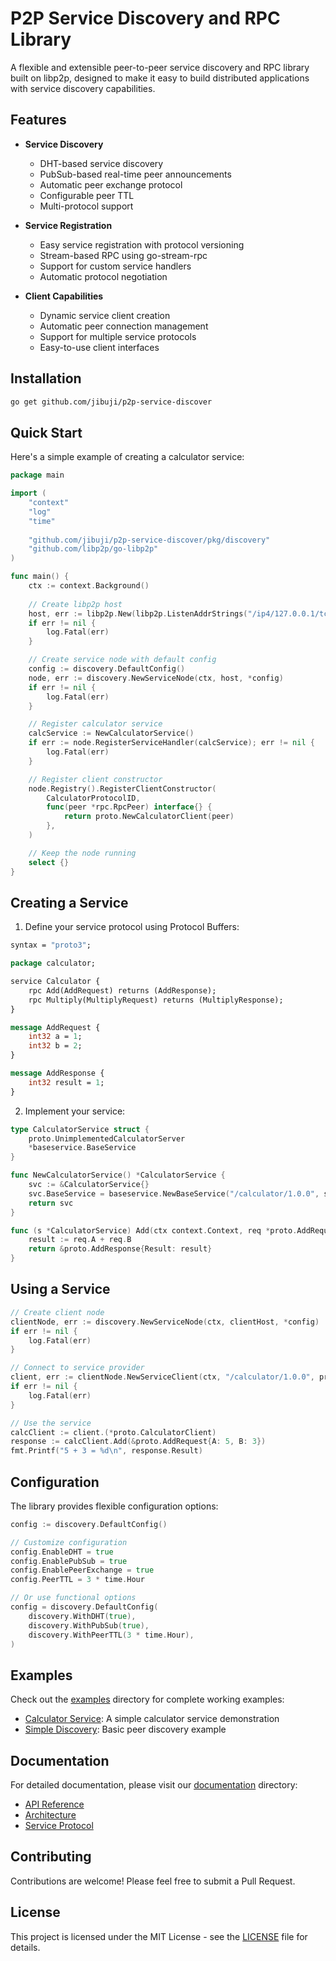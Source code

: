 # P2P Service Discovery and RPC Library

A flexible and extensible peer-to-peer service discovery and RPC library built on libp2p, designed to make it easy to build distributed applications with service discovery capabilities.

## Features

- **Service Discovery**
  - DHT-based service discovery
  - PubSub-based real-time peer announcements
  - Automatic peer exchange protocol
  - Configurable peer TTL
  - Multi-protocol support

- **Service Registration**
  - Easy service registration with protocol versioning
  - Stream-based RPC using go-stream-rpc
  - Support for custom service handlers
  - Automatic protocol negotiation

- **Client Capabilities**
  - Dynamic service client creation
  - Automatic peer connection management
  - Support for multiple service protocols
  - Easy-to-use client interfaces

## Installation

```bash
go get github.com/jibuji/p2p-service-discover
```

## Quick Start

Here's a simple example of creating a calculator service:

```go
package main

import (
    "context"
    "log"
    "time"
    
    "github.com/jibuji/p2p-service-discover/pkg/discovery"
    "github.com/libp2p/go-libp2p"
)

func main() {
    ctx := context.Background()
    
    // Create libp2p host
    host, err := libp2p.New(libp2p.ListenAddrStrings("/ip4/127.0.0.1/tcp/0"))
    if err != nil {
        log.Fatal(err)
    }

    // Create service node with default config
    config := discovery.DefaultConfig()
    node, err := discovery.NewServiceNode(ctx, host, *config)
    if err != nil {
        log.Fatal(err)
    }

    // Register calculator service
    calcService := NewCalculatorService()
    if err := node.RegisterServiceHandler(calcService); err != nil {
        log.Fatal(err)
    }

    // Register client constructor
    node.Registry().RegisterClientConstructor(
        CalculatorProtocolID,
        func(peer *rpc.RpcPeer) interface{} {
            return proto.NewCalculatorClient(peer)
        },
    )

    // Keep the node running
    select {}
}
```

## Creating a Service

1. Define your service protocol using Protocol Buffers:

```protobuf
syntax = "proto3";

package calculator;

service Calculator {
    rpc Add(AddRequest) returns (AddResponse);
    rpc Multiply(MultiplyRequest) returns (MultiplyResponse);
}

message AddRequest {
    int32 a = 1;
    int32 b = 2;
}

message AddResponse {
    int32 result = 1;
}
```

2. Implement your service:

```go
type CalculatorService struct {
    proto.UnimplementedCalculatorServer
    *baseservice.BaseService
}

func NewCalculatorService() *CalculatorService {
    svc := &CalculatorService{}
    svc.BaseService = baseservice.NewBaseService("/calculator/1.0.0", svc)
    return svc
}

func (s *CalculatorService) Add(ctx context.Context, req *proto.AddRequest) *proto.AddResponse {
    result := req.A + req.B
    return &proto.AddResponse{Result: result}
}
```

## Using a Service

```go
// Create client node
clientNode, err := discovery.NewServiceNode(ctx, clientHost, *config)
if err != nil {
    log.Fatal(err)
}

// Connect to service provider
client, err := clientNode.NewServiceClient(ctx, "/calculator/1.0.0", providerPeerID)
if err != nil {
    log.Fatal(err)
}

// Use the service
calcClient := client.(*proto.CalculatorClient)
response := calcClient.Add(&proto.AddRequest{A: 5, B: 3})
fmt.Printf("5 + 3 = %d\n", response.Result)
```

## Configuration

The library provides flexible configuration options:

```go
config := discovery.DefaultConfig()

// Customize configuration
config.EnableDHT = true
config.EnablePubSub = true
config.EnablePeerExchange = true
config.PeerTTL = 3 * time.Hour

// Or use functional options
config = discovery.DefaultConfig(
    discovery.WithDHT(true),
    discovery.WithPubSub(true),
    discovery.WithPeerTTL(3 * time.Hour),
)
```

## Examples

Check out the [examples](examples/) directory for complete working examples:

- [Calculator Service](examples/calculator/): A simple calculator service demonstration
- [Simple Discovery](examples/simple/): Basic peer discovery example

## Documentation

For detailed documentation, please visit our [documentation](docs/) directory:

- [API Reference](docs/api.md)
- [Architecture](docs/architecture.md)
- [Service Protocol](docs/service-protocol.md)

## Contributing

Contributions are welcome! Please feel free to submit a Pull Request.

## License

This project is licensed under the MIT License - see the [LICENSE](LICENSE) file for details.